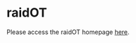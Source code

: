 # raidOT

Please access the raidOT homepage [here](https://raidoffensivetechnology.github.io/home/).
